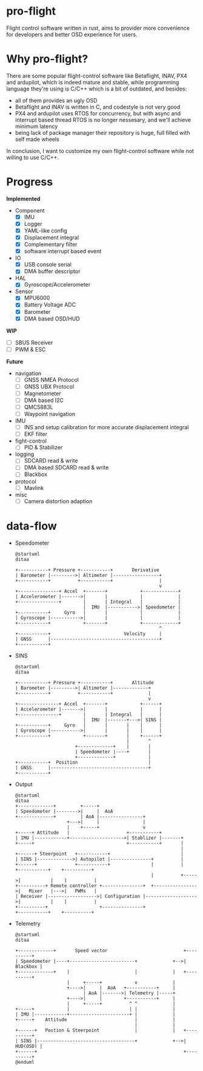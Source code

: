 pro-flight
==========

Flight control software written in rust, aims to provider more convenience for developers
and better OSD experience for users.

Why pro-flight?
===============

There are some popular flight-control software like Betaflight, INAV, PX4 and ardupilot,
which is indeed mature and stable, while programming language they're using is C/C++ which
is a bit of outdated, and besides:
* all of them provides an ugly OSD
* Betaflight and INAV is written in C, and codestyle is not very good
* PX4 and ardupilot uses RTOS for concurrency, but with async and interrupt based thread
  RTOS is no longer nessesary, and we'll achieve minimum latency
* being lack of package manager their repository is huge, full filled with self made wheels

In conclusion, I want to customize my own flight-control software while not willing to
use C/C++.

Progress
========

**Implemented**

* Component
  - [x] IMU
  - [x] Logger
  - [x] YAML-like config
  - [x] Displacement integral
  - [x] Complementary filter
  - [x] software interrupt based event
* IO
  - [x] USB console serial
  - [x] DMA buffer descriptor
* HAL
  - [x] Gyroscope/Accelerometer
* Sensor
  - [x] MPU6000
  - [x] Battery Voltage ADC
  - [x] Barometer
  - [x] DMA based OSD/HUD

**WIP**
  - [ ] SBUS Receiver
  - [ ] PWM & ESC

**Future**

* navigation
  - [ ] GNSS NMEA Protocol
  - [ ] GNSS UBX Protocol
  - [ ] Magnetometer
  - [ ] DMA based I2C
  - [ ] QMC5883L
  - [ ] Waypoint navigation
* IMU
  - [ ] INS and setup calibration for more accurate displacement integral
  - [ ] EKF filter
* fight-control
  - [ ] PID & Stabilizer
* logging
  - [ ] SDCARD read & write
  - [ ] DMA based SDCARD read & write
  - [ ] Blackbox
* protocol
  - [ ] Mavlink
* misc
  - [ ] Camera distortion adaption

data-flow
=========

* Speedometer

  ```plantuml
  @startuml
  ditaa

  +-----------+ Pressure +-----------+       Derivative
  | Barometer |--------->| Altimeter |-----------------+
  +-----------+          +-----------+                 |
                                                       v
  +---------------+ Accel  +-------+            +-------------+
  | Accelerometer |------->|       |            |             |
  +---------------+        |       | Integral   |             |
                           |  IMU  |----------->| Speedometer |
  +-----------+     Gyro   |       |            |             |
  | Gyroscope |----------->|       |            |             |
  +-----------+            +-------+            +-------------+
                                                       ^
  +-----------+                           Velocity     |
  | GNSS      |----------------------------------------+
  +-----------+
  ```

* SINS

  ```plantuml
  @startuml
  ditaa

  +-----------+ Pressure +-----------+       Altitude
  | Barometer |--------->| Altimeter |-------------+
  +-----------+          +-----------+             |
                                                   v
  +---------------+ Accel  +-------+            +------+
  | Accelerometer |------->|       |            |      |
  +---------------+        |       | Integral   |      |
                           |  IMU  |-------+--->| SINS |
  +-----------+     Gyro   |       |       |    |      |
  | Gyroscope |----------->|       |       |    |      |
  +-----------+            +-------+       |    +------+
                                           |       ^
                        +-------------+    |       |
                        | Speedometer |----+       |
                        +-------------+            |
  +-----------+  Position                          |
  | GNSS      |------------------------------------+
  +-----------+
  ```

* Output

  ```plantuml
  @startuml
  ditaa
  +-------------+         +-----+
  | Speedometer |-------->|     |  AoA
  +-------------+         | AoA |----------------+
                     +--->|     |                |
                     |    +-----+                v
  +-----+ Attitude   |                     +-----------+
  | IMU |------------+-------------------->| Stablizer |-------+
  +-----+                                  +-----------+       |
                                                               |
  +------+ Steerpoint   +-----------+                          |
  | SINS |------------->| Autopilot |---------------+          |
  +------+              +-----------+               |          |      +-----------+    +----------+
                                                    |          +----->|           |    |          |
  +----------+ Remote controller +---------------+  +---------------->|   Mixer   |--->|   PWMs   |
  | Receiver |------------------>| Configuration |------------------->|           |    |          |
  +----------+                   +---------------+                    +-----------+    +----------+
  ```

* Telemetry

  ```plantuml
  @startuml
  ditaa

  +-------------+       Speed vector                            +----------+
  | Speedometer |----+------------------------+             +-->| Blackbox |
  +-------------+    |                        |             |   +----------+
                     |     +-----+            v             |
                     +---->|     |  AoA   +-----------+     |
                           | AoA |------->| Telemetry |-----+
                     +---->|     |        +-----------+     |
                     |     +-----+          ^ ^             |
  +-----+            |                      | |             |
  | IMU |------------+----------------------+ |             |
  +-----+    Attitude                         |             |
                                              |             |
  +------+   Postion & Steerpoint             |             |   +----------+
  | SINS |------------------------------------+             +-->| HUD(OSD) |
  +------+                                                      +----------+
  @enduml
  ```
